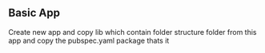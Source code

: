 

## Basic App

Create new app and copy lib which contain folder structure folder from this app and copy the pubspec.yaml package thats it

